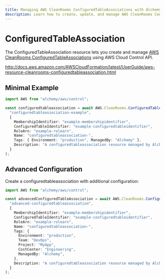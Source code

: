 ```yaml
---
title: Managing AWS CleanRooms ConfiguredTableAssociations with Alchemy
description: Learn how to create, update, and manage AWS CleanRooms ConfiguredTableAssociations using Alchemy Cloud Control.
---
```


# ConfiguredTableAssociation

The ConfiguredTableAssociation resource lets you create and manage [AWS CleanRooms ConfiguredTableAssociations](https://docs.aws.amazon.com/cleanrooms/latest/userguide/) using AWS Cloud Control API.

http://docs.aws.amazon.com/AWSCloudFormation/latest/UserGuide/aws-resource-cleanrooms-configuredtableassociation.html

## Minimal Example

```ts
import AWS from "alchemy/aws/control";

const configuredtableassociation = await AWS.CleanRooms.ConfiguredTableAssociation(
  "configuredtableassociation-example",
  {
    MembershipIdentifier: "example-membershipidentifier",
    ConfiguredTableIdentifier: "example-configuredtableidentifier",
    RoleArn: "example-rolearn",
    Name: "configuredtableassociation-",
    Tags: { Environment: "production", ManagedBy: "Alchemy" },
    Description: "A configuredtableassociation resource managed by Alchemy",
  }
);
```

## Advanced Configuration

Create a configuredtableassociation with additional configuration:

```ts
import AWS from "alchemy/aws/control";

const advancedConfiguredTableAssociation = await AWS.CleanRooms.ConfiguredTableAssociation(
  "advanced-configuredtableassociation",
  {
    MembershipIdentifier: "example-membershipidentifier",
    ConfiguredTableIdentifier: "example-configuredtableidentifier",
    RoleArn: "example-rolearn",
    Name: "configuredtableassociation-",
    Tags: {
      Environment: "production",
      Team: "DevOps",
      Project: "MyApp",
      CostCenter: "Engineering",
      ManagedBy: "Alchemy",
    },
    Description: "A configuredtableassociation resource managed by Alchemy",
  }
);
```

